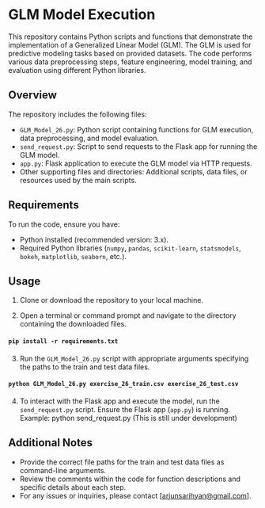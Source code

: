 # GLM Model Execution

This repository contains Python scripts and functions that demonstrate the implementation of a Generalized Linear Model (GLM). The GLM is used for predictive modeling tasks based on provided datasets. The code performs various data preprocessing steps, feature engineering, model training, and evaluation using different Python libraries.

## Overview

The repository includes the following files:

- `GLM_Model_26.py`: Python script containing functions for GLM execution, data preprocessing, and model evaluation.
- `send_request.py`: Script to send requests to the Flask app for running the GLM model.
- `app.py`: Flask application to execute the GLM model via HTTP requests.
- Other supporting files and directories: Additional scripts, data files, or resources used by the main scripts.

## Requirements

To run the code, ensure you have:

- Python installed (recommended version: 3.x).
- Required Python libraries (`numpy`, `pandas`, `scikit-learn`, `statsmodels`, `bokeh`, `matplotlib`, `seaborn`, etc.).

## Usage

1. Clone or download the repository to your local machine.

2. Open a terminal or command prompt and navigate to the directory containing the downloaded files.
#### `pip install -r requirements.txt`

3. Run the `GLM_Model_26.py` script with appropriate arguments specifying the paths to the train and test data files.
#### `python GLM_Model_26.py exercise_26_train.csv exercise_26_test.csv`

4. To interact with the Flask app and execute the model, run the `send_request.py` script. Ensure the Flask app (`app.py`) is running. Example:
python send_request.py (This is still under development)


## Additional Notes

- Provide the correct file paths for the train and test data files as command-line arguments.
- Review the comments within the code for function descriptions and specific details about each step.
- For any issues or inquiries, please contact [arjunsarihyan@gmail.com].

